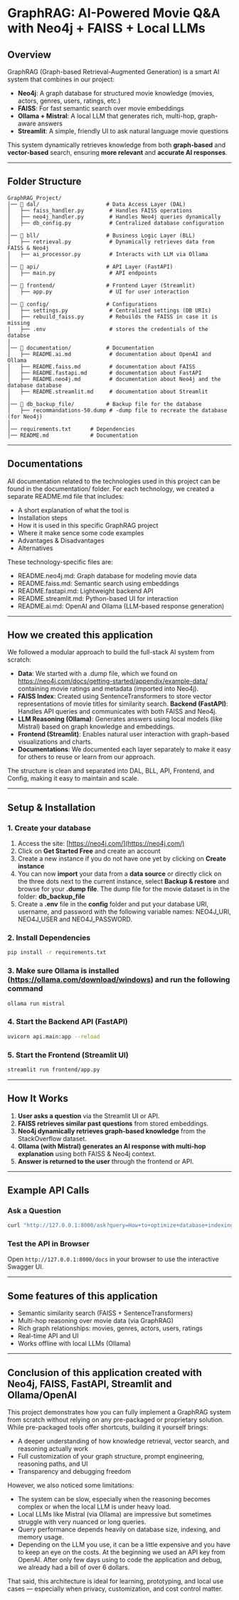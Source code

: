 # GraphRAG: AI-Powered Movie Q&A with Neo4j + FAISS + Local LLMs

## Overview
GraphRAG (Graph-based Retrieval-Augmented Generation) is a smart AI system that combines in our project:
- **Neo4j**: A graph database for structured movie knowledge (movies, actors, genres, users, ratings, etc.)
- **FAISS**: For fast semantic search over movie embeddings
- **Ollama + Mistral**: A local LLM that generates rich, multi-hop, graph-aware answers
- **Streamlit**: A simple, friendly UI to ask natural language movie questions

This system dynamically retrieves knowledge from both **graph-based** and **vector-based** search, ensuring **more relevant** and **accurate AI responses**.

---

## Folder Structure
```
GraphRAG_Project/
│── 📁 dal/                     # Data Access Layer (DAL)
│   ├── faiss_handler.py        # Handles FAISS operations
│   ├── neo4j_handler.py        # Handles Neo4j queries dynamically
│   ├── db_config.py            # Centralized database configuration
│
│── 📁 bll/                     # Business Logic Layer (BLL)
│   ├── retrieval.py            # Dynamically retrieves data from FAISS & Neo4j
│   ├── ai_processor.py         # Interacts with LLM via Ollama
│
│── 📁 api/                     # API Layer (FastAPI)
│   ├── main.py                 # API endpoints
│
│── 📁 frontend/                # Frontend Layer (Streamlit)
│   ├── app.py                  # UI for user interaction
│
│── 📁 config/                  # Configurations
│   ├── settings.py             # Centralized settings (DB URIs)
│   ├── rebuild_faiss.py        # Rebuilds the FAISS in case it is missing
│   ├── .env                    # stores the credentials of the databse 
│
│── 📁 documentation/           # Documentation
│   ├── README.ai.md            # documentation about OpenAI and Ollama
│   ├── README.faiss.md         # documentation about FAISS
│   ├── README.fastapi.md       # documentation about FastAPI
│   ├── README.neo4j.md         # documentation about Neo4j and the database database
│   ├── README.streamlit.md     # documentation about Streamlit
│
│── 📁 db_backup_file/          # Backup file for the database
│   ├── recommandations-50.dump # -dump file to recreate the database (for Neo4j)
│
│── requirements.txt      # Dependencies
│── README.md             # Documentation
```

---

## Documentations
All documentation related to the technologies used in this project can be found in the documentation/ folder. For each technology, we created a separate README.md file that includes:

- A short explanation of what the tool is
- Installation steps
- How it is used in this specific GraphRAG project
- Where it make sence some code examples
- Advantages & Disadvantages
- Alternatives 

These technology-specific files are:
- README.neo4j.md: Graph database for modeling movie data
- README.faiss.md: Semantic search using embeddings
- README.fastapi.md: Lightweight backend API
- README.streamlit.md: Python-based UI for interaction
- README.ai.md: OpenAI and Ollama (LLM-based response generation)

---

## How we created this application
We followed a modular approach to build the full-stack AI system from scratch:

- **Data**: We started with a .dump file, which we found on https://neo4j.com/docs/getting-started/appendix/example-data/ containing movie ratings and metadata (imported into Neo4j).
- **FAISS Index**: Created using SentenceTransformers to store vector representations of movie titles for similarity search.
**Backend (FastAPI)**: Handles API queries and communicates with both FAISS and Neo4j.
- **LLM Reasoning (Ollama)**: Generates answers using local models (like Mistral) based on graph knowledge and embeddings.
- **Frontend (Streamlit)**: Enables natural user interaction with graph-based visualizations and charts.
- **Documentations**: We documented each layer separately to make it easy for others to reuse or learn from our approach.

The structure is clean and separated into DAL, BLL, API, Frontend, and Config, making it easy to maintain and scale.

---

## Setup & Installation

### 1. Create your database
1. Access the site: [https://neo4j.com/](https://neo4j.com/)
2. Click on **Get Started Free** and create an account
3. Create a new instance if you do not have one yet by clicking on **Create instance**
4. You can now **import** your data from a **data source** or directly click on the three dots next to the current instance, select **Backup & restore** and browse for your **.dump file**. The dump file for the movie dataset is in the folder: **db_backup_file**
5. Create a **.env** file in the **config** folder and put your database URI, username, and password with the following variable names: NEO4J_URI, NEO4J_USER and NEO4J_PASSWORD. 

### 2. Install Dependencies
```bash
pip install -r requirements.txt
```

### 3. Make sure Ollama is installed (https://ollama.com/download/windows) and run the following command
```bash
ollama run mistral
```

### 4. Start the Backend API (FastAPI)
```bash
uvicorn api.main:app --reload
```

### 5. Start the Frontend (Streamlit UI)
```bash
streamlit run frontend/app.py
```

---

## How It Works
1. **User asks a question** via the Streamlit UI or API.
2. **FAISS retrieves similar past questions** from stored embeddings.
3. **Neo4j dynamically retrieves graph-based knowledge** from the StackOverflow dataset.
4. **Ollama (with Mistral) generates an AI response with multi-hop explanation** using both FAISS & Neo4j context.
5. **Answer is returned to the user** through the frontend or API.

---

## Example API Calls
### Ask a Question
```bash
curl "http://127.0.0.1:8000/ask?query=How+to+optimize+database+indexing?"
```

### Test the API in Browser
Open `http://127.0.0.1:8000/docs` in your browser to use the interactive Swagger UI.

---

## Some features of this application
- Semantic similarity search (FAISS + SentenceTransformers)
- Multi-hop reasoning over movie data (via GraphRAG)
- Rich graph relationships: movies, genres, actors, users, ratings
- Real-time API and UI
- Works offline with local LLMs (Ollama)

---

## Conclusion of this application created with Neo4j, FAISS, FastAPI, Streamlit and Ollama/OpenAI

This project demonstrates how you can fully implement a GraphRAG system from scratch without relying on any pre-packaged or proprietary solution. While pre-packaged tools offer shortcuts, building it yourself brings:

- A deeper understanding of how knowledge retrieval, vector search, and reasoning actually work
- Full customization of your graph structure, prompt engineering, reasoning paths, and UI
- Transparency and debugging freedom

However, we also noticed some limitations:

- The system can be slow, especially when the reasoning becomes complex or when the local LLM is under heavy load.
- Local LLMs like Mistral (via Ollama) are impressive but sometimes struggle with very nuanced or long queries.
- Query performance depends heavily on database size, indexing, and memory usage.
- Depending on the LLM you use, it can be a little expensive and you have to keep an eye on the costs. At the beginning we used an API key from OpenAI. After only few days using to code the application and debug, we already had a bill of over 6 dollars.

That said, this architecture is ideal for learning, prototyping, and local use cases — especially when privacy, customization, and cost control matter.
